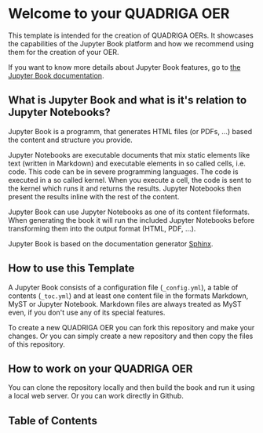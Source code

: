 # Welcome to your QUADRIGA OER

This template is intended for the creation of QUADRIGA OERs. It showcases the capabilities of the Jupyter Book platform and how we recommend using them for the creation of your OER.

If you want to know more details about Jupyter Book features, go to [the Jupyter Book documentation](https://jupyterbook.org).

## What is Jupyter Book and what is it's relation to Jupyter Notebooks?
Jupyter Book is a programm, that generates HTML files (or PDFs, …) based the content and structure you provide.

Jupyter Notebooks are executable documents that mix static elements like text (written in Markdown) and executable elements in so called cells, i.e. code. This code can be in severe programming languages. The code is executed in a so called kernel. When you execute a cell, the code is sent to the kernel which runs it and returns the results. Jupyter Notebooks then present the results inline with the rest of the content.

Jupyter Book can use Jupyter Notebooks as one of its content fileformats. When generating the book it will run the included Jupyter Notebooks before transforming them into the output format (HTML, PDF, …).

Jupyter Book is based on the documentation generator [Sphinx](https://www.sphinx-doc.org/en/master/).

## How to use this Template
A Jupyter Book consists of a configuration file (`_config.yml`), a table of contents (`_toc.yml`) and at least one content file in the formats Markdown, MyST or Jupyter Notebook.  Markdown files are always treated as MyST even, if you don't use any of its special features.

To create a new QUADRIGA OER you can fork this repository and make your changes. Or you can simply create a new repository and then copy the files of this repository.

## How to work on your QUADRIGA OER
You can clone the repository locally and then build the book and run it using a local web server. Or you can work directly in Github.

## Table of Contents

```{tableofcontents}
```

